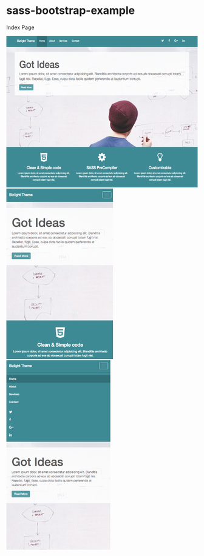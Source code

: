 # sass-bootstrap-example

Index Page

<img src="readme_images/index.png" height=400>

<img src="readme_images/rindex.png" height=450>

<img src="readme_images/r1index.png" height=500>
